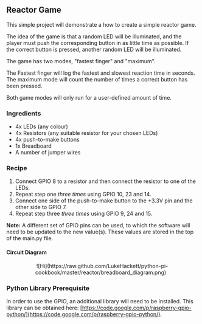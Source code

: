 Reactor Game
-------

This simple project will demonstrate a how to create a simple reactor game. 

The idea of the game is that a random LED will be illuminated, and the player 
must push the corresponding button in as little time as possible. If the 
correct button is pressed, another random LED will be illuminated.

The game has two modes, "fastest finger" and "maximum". 

The Fastest finger will log the fastest and slowest reaction time in seconds. 
The maximum mode will count the number of times a correct button has been 
pressed.

Both game modes will only run for a user-defined amount of time.


### Ingredients

* 4x LEDs (any colour)
* 4x Resistors (any suitable resistor for your chosen LEDs)
* 4x push-to-make buttons
* 1x Breadboard
* A number of jumper wires


### Recipe

1. Connect GPIO 8 to a resistor and then connect the resistor to one of the 
LEDs.
2. Repeat step one *three times* using GPIO 10, 23 and 14.
3. Connect one side of the push-to-make button to the +3.3V pin and the other 
side to GPIO 7.
4. Repeat step three *three times* using GPIO 9, 24 and 15.

**Note:** A different set of GPIO pins can be used, to which the software will 
need to be updated to the new value(s). These values are stored in the top of 
the main.py file.


#### Circuit Diagram

<center>![Hi](https://raw.github.com/LukeHackett/python-pi-cookbook/master/reactor/breadboard_diagram.png) &nbsp;</center>


### Python Library Prerequisite

In order to use the GPIO, an additional library will need to be installed. 
This library can be obtained here: [https://code.google.com/p/raspberry-gpio-python/](https://code.google.com/p/raspberry-gpio-python/).